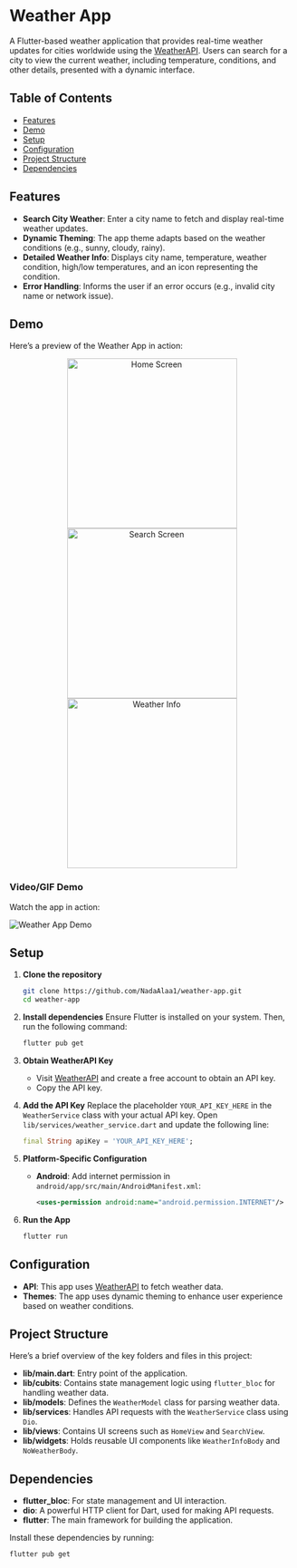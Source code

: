 # Weather App

A Flutter-based weather application that provides real-time weather updates for cities worldwide using the [WeatherAPI](https://www.weatherapi.com/). Users can search for a city to view the current weather, including temperature, conditions, and other details, presented with a dynamic interface.

## Table of Contents

- [Features](#features)
- [Demo](#demo)
- [Setup](#setup)
- [Configuration](#configuration)
- [Project Structure](#project-structure)
- [Dependencies](#dependencies)

## Features

- **Search City Weather**: Enter a city name to fetch and display real-time weather updates.
- **Dynamic Theming**: The app theme adapts based on the weather conditions (e.g., sunny, cloudy, rainy).
- **Detailed Weather Info**: Displays city name, temperature, weather condition, high/low temperatures, and an icon representing the condition.
- **Error Handling**: Informs the user if an error occurs (e.g., invalid city name or network issue).

## Demo
Here’s a preview of the Weather App in action:

<p align="center">
  <img src="assets/screenshots/home.jpeg" alt="Home Screen" width="300">
  <img src="assets/screenshots/search.jpeg" alt="Search Screen" width="300">
  <img src="assets/screenshots/weather.jpeg" alt="Weather Info" width="300">
</p>

### Video/GIF Demo
Watch the app in action:

![Weather App Demo](assets/screenshots/demo.gif)

## Setup

1. **Clone the repository**
   ```bash
   git clone https://github.com/NadaAlaa1/weather-app.git
   cd weather-app

2. **Install dependencies** Ensure Flutter is installed on your system. Then, run the following command:
   ```bash
   flutter pub get

3. **Obtain WeatherAPI Key**
   - Visit [WeatherAPI](https://www.weatherapi.com/) and create a free account to obtain an API key.
   - Copy the API key.

4. **Add the API Key** Replace the placeholder `YOUR_API_KEY_HERE` in the `WeatherService` class with your actual API key.
   Open `lib/services/weather_service.dart` and update the following line:

   ```dart
   final String apiKey = 'YOUR_API_KEY_HERE';

5. **Platform-Specific Configuration**
   - **Android**: Add internet permission in `android/app/src/main/AndroidManifest.xml`:

     ```xml
     <uses-permission android:name="android.permission.INTERNET"/>

6. **Run the App**
   ```bash
   flutter run

## Configuration

- **API**: This app uses [WeatherAPI](https://www.weatherapi.com/) to fetch weather data.
- **Themes**: The app uses dynamic theming to enhance user experience based on weather conditions.

## Project Structure

Here’s a brief overview of the key folders and files in this project:
- **lib/main.dart**: Entry point of the application.
- **lib/cubits**: Contains state management logic using `flutter_bloc` for handling weather data.
- **lib/models**: Defines the `WeatherModel` class for parsing weather data.
- **lib/services**: Handles API requests with the `WeatherService` class using `Dio`.
- **lib/views**: Contains UI screens such as `HomeView` and `SearchView`.
- **lib/widgets**: Holds reusable UI components like `WeatherInfoBody` and `NoWeatherBody`.

## Dependencies

- **flutter_bloc**: For state management and UI interaction.
- **dio**: A powerful HTTP client for Dart, used for making API requests.
- **flutter**: The main framework for building the application.

Install these dependencies by running:
```bash
flutter pub get
